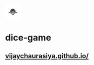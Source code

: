 <div>
  <img src="images/dicegame.jpg" style="width:50px; height:50px">
  <h1>dice-game</h1>
  <p><a href="https://vijaychaurasiya.github.io/dice-game/"><h2>vijaychaurasiya.github.io/</h2></a></p>
  </div>
